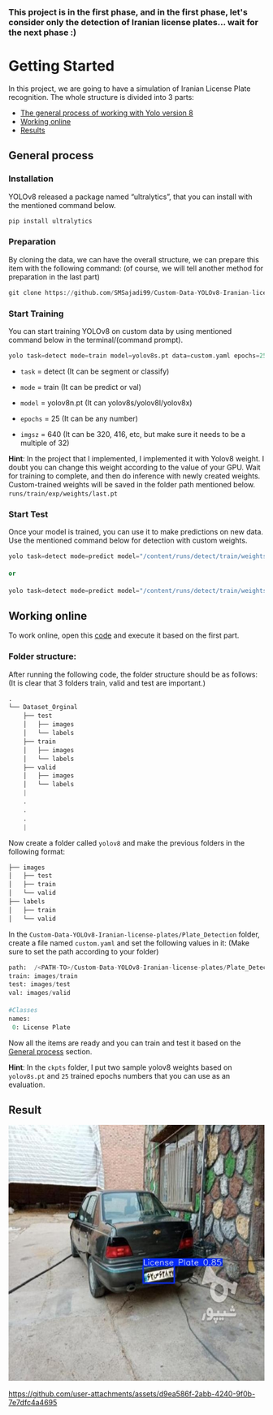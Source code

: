 
 ### **This project is in the first phase, and in the first phase, let's consider only the detection of Iranian license plates... wait for the next phase :)**

# Getting Started
In this project, we are going to have a simulation of Iranian License Plate recognition.
The whole structure is divided into 3 parts:
* [The general process of working with Yolo version 8](https://github.com/SMSajadi99/Custom-Data-YOLOv8-Iranian-license-plates/blob/main/README.md#general-process)
* [Working online](https://github.com/SMSajadi99/Custom-Data-YOLOv8-Iranian-license-plates/blob/main/README.md#working-online)
* [Results](https://github.com/SMSajadi99/Custom-Data-YOLOv8-Iranian-license-plates/blob/main/README.md#result)

## General process
### Installation
YOLOv8 released a package named “ultralytics”, that you can install with the mentioned command below.
```python
pip install ultralytics
```
### Preparation
By cloning the data, we can have the overall structure, we can prepare this item with the following command: (of course, we will tell another method for preparation in the last part)
```python
git clone https://github.com/SMSajadi99/Custom-Data-YOLOv8-Iranian-license-plates.git
```
### Start Training
You can start training YOLOv8 on custom data by using mentioned command below in the terminal/(command prompt).
```python
yolo task=detect mode=train model=yolov8s.pt data=custom.yaml epochs=25 imgsz=640
```
* `task` = detect (It can be segment or classify)

* `mode` = train (It can be predict or val)

* `model` = yolov8n.pt (It can yolov8s/yolov8l/yolov8x)

* `epochs` = 25 (It can be any number)

* `imgsz` = 640 (It can be 320, 416, etc, but make sure it needs to be a multiple of 32)

**Hint**: In the project that I implemented, I implemented it with Yolov8 weight. I doubt you can change this weight according to the value of your GPU.
Wait for training to complete, and then do inference with newly created weights. Custom-trained weights will be saved in the folder path mentioned below.
```runs/train/exp/weights/last.pt```

### Start Test
Once your model is trained, you can use it to make predictions on new data. Use the mentioned command below for detection with custom weights.
```python
yolo task=detect mode=predict model="/content/runs/detect/train/weights/last.pt" source="test.png"

or

yolo task=detect mode=predict model="/content/runs/detect/train/weights/last.pt" source="test.mp4"
```
## Working online
To work online, open this [code](https://github.com/SMSajadi99/Custom-Data-YOLOv8-Iranian-license-plates/blob/main/Plate_Detection/Custom_Data_YOLOv8.ipynb) and execute it based on the first part.

### Folder structure:
After running the following code, the folder structure should be as follows: (It is clear that 3 folders train, valid and test are important.)
```python
.
└── Dataset_Orginal
    ├── test
    │   ├── images
    │   └── labels
    ├── train
    │   ├── images
    │   └── labels
    ├── valid
    │   ├── images
    │   └── labels
    |
    .
    .
    .
    |
```
Now create a folder called ‍‍`yolov8` and make the previous folders in the following format:
```python
├── images
│   ├── test
│   ├── train
│   └── valid
├── labels
│   ├── train
│   └── valid
```
In the `Custom-Data-YOLOv8-Iranian-license-plates/Plate_Detection` folder, create a file named `custom.yaml` and set the following values in it: (Make sure to set the path according to your folder)
```python
path:  /<PATH-TO>/Custom-Data-YOLOv8-Iranian-license-plates/Plate_Detection
train: images/train
test: images/test
val: images/valid

#Classes
names:
 0: License Plate
```
Now all the items are ready and you can train and test it based on the [General process](https://github.com/SMSajadi99/Custom-Data-YOLOv8-Iranian-license-plates/blob/main/README.md#general-process) section.

**Hint**: In the `ckpts` folder, I put two sample yolov8 weights based on `yolov8s.pt` and `25` trained epochs numbers that you can use as an evaluation.

## Result

![d41b9bcf-9cd2-4478-9654-e16cc03a8e9a](https://github.com/SMSajadi99/Custom-Data-YOLOv8-Iranian-license-plates/blob/main/Plate_Detection/Result_YOLOv8/406_jpg.rf.c7df3de61c0cbbcc8f269a716acf5e73.jpg)




https://github.com/user-attachments/assets/d9ea586f-2abb-4240-9f0b-7e7dfc4a4695



